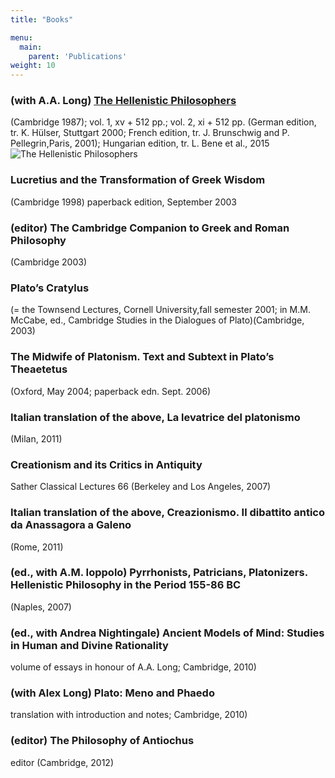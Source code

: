 ```yaml
---
title: "Books"

menu:
  main:
    parent: 'Publications'
weight: 10
---
```


### (with A.A. Long) [The Hellenistic Philosophers](http://www.cambridge.org/catalogue/catalogue.asp?isbn=0521275563)
(Cambridge 1987); vol. 1, xv + 512 pp.; vol. 2, xi + 512 pp. (German edition, tr. K. Hülser, Stuttgart 2000; French edition, tr. J. Brunschwig and P. Pellegrin,Paris, 2001); Hungarian edition, tr. L. Bene et al., 2015
![The Hellenistic Philosophers](../bookcovers/LS.gif)

### Lucretius and the Transformation of Greek Wisdom
(Cambridge 1998)
paperback edition, September 2003


### (editor) The Cambridge Companion to Greek and Roman Philosophy
(Cambridge 2003)


### Plato’s Cratylus
(= the Townsend Lectures, Cornell University,fall semester 2001; in M.M. McCabe, ed., Cambridge Studies in the Dialogues of Plato)(Cambridge, 2003)


### The Midwife of Platonism. Text and Subtext in Plato’s Theaetetus
(Oxford, May 2004; paperback edn. Sept. 2006)


### Italian translation of the above, La levatrice del platonismo
(Milan, 2011)


### Creationism and its Critics in Antiquity
Sather Classical Lectures 66
(Berkeley and Los Angeles, 2007)


### Italian translation of the above, Creazionismo. Il dibattito antico da Anassagora a Galeno
(Rome, 2011)


###  (ed., with A.M. Ioppolo) Pyrrhonists, Patricians, Platonizers. Hellenistic Philosophy in the Period 155-86 BC
 
(Naples, 2007)

### (ed., with Andrea Nightingale) Ancient Models of Mind: Studies in Human and Divine Rationality
volume of essays in honour of A.A. Long; Cambridge, 2010)


### (with Alex Long) Plato: Meno and Phaedo
translation with introduction and notes; Cambridge, 2010)

### (editor) The Philosophy of Antiochus
editor (Cambridge, 2012)

